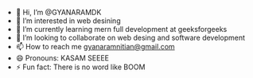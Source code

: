 - 👋 Hi, I’m @GYANARAMDK
- 👀 I’m interested in web desining
- 🌱 I’m currently learning mern full development at geeksforgeeks
- 💞️ I’m looking to collaborate on   web desing and software development
- 📫 How to reach me gyanaramnitian@gmail.com
- 😄 Pronouns: KASAM SEEEE
- ⚡ Fun fact: There is no word like  BOOM

<!---
GYANARAMDK/GYANARAMDK is a ✨ special ✨ repository because its `README.md` (this file) appears on your GitHub profile.
You can click the Preview link to take a look at your changes.
--->
